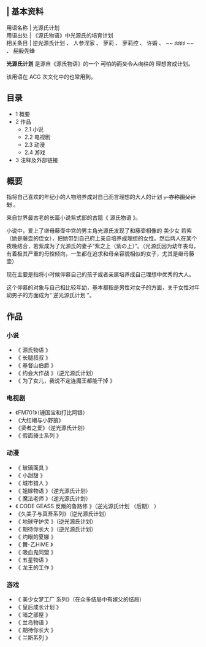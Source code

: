 |  **基本资料**  
---  
用语名称  |  光源氏计划   
用语出处  |  《源氏物语》中光源氏的培育计划   
相关条目  |  逆光源氏计划  、  人参淫家  、  萝莉  、  萝莉控  、  许婚  、 ~~ ♯♯♯♯  ~~ 、 ~~屁股先锋~~  
  
**光源氏计划** 是源自《源氏物语》的一个 ~~可怕的而又令人向往的~~ 理想育成计划。

该用语在  ACG  次文化中的也常用到。

  

##  目录

  * 1  概要 
  * 2  作品 
    * 2.1  小说 
    * 2.2  电视剧 
    * 2.3  动漫 
    * 2.4  游戏 
  * 3  注释及外部链接 

##  概要

指将自己喜欢的年纪小的人物培养成对自己而言理想的大人的计划 ~~，亦称国父计划~~ 。

来自世界最古老的长篇小说紫式部的古籍《  源氏物语  》。

小说中，爱上了继母藤壶中宫的男主角光源氏发现了和藤壶相像的  美少女
若紫（她是藤壶的侄女），把她带到自己府上亲自培养成理想的女性。然后两人在某个夜晚结合，若紫成为了光源氏的妻子“紫之上（紫の上）”。（光源氏因为幼年丧母，有着极其严重的母控倾向，一生都在追求和母亲容貌相似的女子，尤其是继母藤壶）

现在主要是指将小时候仰慕自己的孩子或者亲属培养成自己理想中优秀的大人。

这个仰慕的对象与自己相比较年幼，基本都指是男性对女子的方面，关于女性对年幼男子的方面成为“  逆光源氏计划  ”。

##  作品

###  小说

  * 《  源氏物语  》 
  * 《  长腿叔叔  》 
  * 《  基督山伯爵  》 
  * 《  约会大作战  》（逆光源氏计划） 
  * 《  为了女儿，我说不定连魔王都能干掉  》 

###  电视剧

  * 《FM701》（锺国宝和打比阿银） 
  * 《大红帽与小野狼》 
  * 《贤者之爱》（逆光源氏计划） 
  * 《  假面骑士系列  》 

###  动漫

  * 《  玻璃面具  》 
  * 《  小甜甜  》 
  * 《  城市猎人  》 
  * 《  姐嫁物语  》（逆光源氏计划） 
  * 《  魔法老师  》（逆光源氏计划） 
  * 《  CODE GEASS 反叛的鲁路修  》（逆光源氏计划  （后期）  ） 
  * 《久美子与真吾系列》（逆光源氏计划） 
  * 《  地球守护灵  》（逆光源氏计划） 
  * 《  期待你长大  》（逆光源氏计划） 
  * 《  灼眼的夏娜  》 
  * 《  舞-乙HiME  》 
  * 《  吸血鬼同盟  》 
  * 《  五星物语  》 
  * 《  龙王的工作  》 

###  游戏

  * 《  美少女梦工厂  系列》（在众多结局中有嫁父的结局） 
  * 《  皇后成长计划  》 
  * 《  暗之部屋  》 
  * 《  兰岛物语  》 
  * 《  期待你长大  》 
  * 《  兰斯系列  》 

  